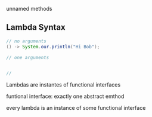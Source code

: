 unnamed methods

## Lambda Syntax

```java
// no arguments
() -> System.our.println("Hi Bob");

// one arguments


// 
```

Lambdas are instantes of functional interfaces

funtional interface: exactly one abstract emthod


every lambda is an instance of some functional interface

